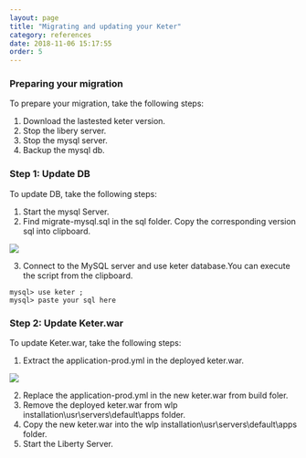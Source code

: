 ```yaml
---
layout: page
title: "Migrating and updating your Keter"
category: references
date: 2018-11-06 15:17:55
order: 5
---
```


### Preparing your migration

To prepare your migration, take the following steps:  

1. Download the lastested keter version.
2. Stop the libery server.  
3. Stop the mysql server.  
4. Backup the mysql db.    

### Step 1: Update DB

To update DB, take the following steps: 

1. Start the mysql Server.  
2. Find migrate-mysql.sql in the sql folder. Copy the corresponding version sql into clipboard.   

![][mysqlmigration]   

3. Connect to the MySQL server and use keter database.You can execute the script from the  clipboard. 

``` 
mysql> use keter ;   
mysql> paste your sql here   
```    

### Step 2: Update Keter.war   

To update Keter.war, take the following steps: 

1. Extract the application-prod.yml in the deployed keter.war.

![][yamlmigration] 

2. Replace the application-prod.yml in the new keter.war from build foler.     
3. Remove the deployed keter.war from wlp installation\usr\servers\default\apps folder.     
4. Copy the new keter.war into the wlp installation\usr\servers\default\apps folder.    
5. Start the Liberty Server.  

  

[yamlmigration]: ../images/install/productionyaml.png
[mysqlmigration]: ../images/install/mysqlmigration.png
